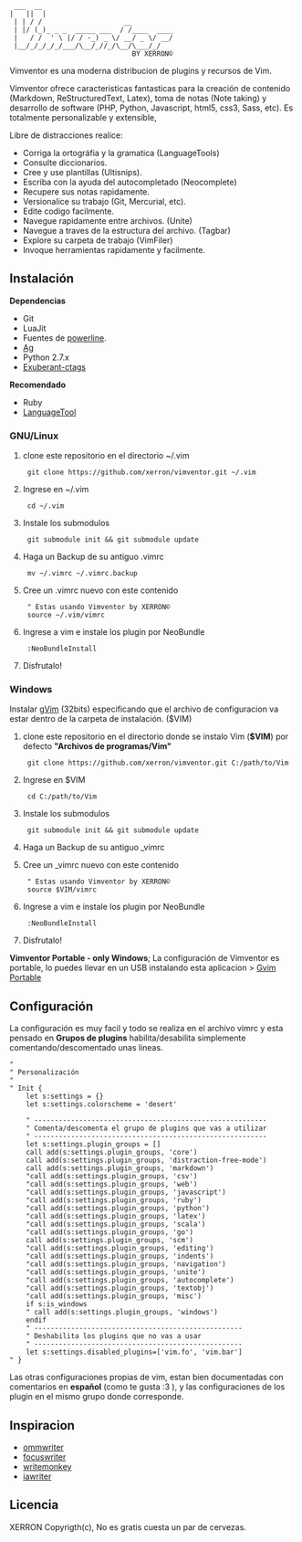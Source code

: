 
     ___  __
    |   ||  |
     | | / /                    __
     | |/ (_)_ _ _  _____ ___  / /____  ____
     |   / /  ' \ |/ / -_) _ \/ __/ _ \/ __/
     |__/_/_/_/_/___/\__/_//_/\__/\___/_/
                                  BY XERRON©

Vimventor es una moderna distribucion de plugins y recursos de Vim.

Vimventor ofrece caracteristicas fantasticas para la creación de contenido (Markdown, ReStructuredText, Latex), toma de notas (Note taking) y desarrollo de software (PHP, Python, Javascript, html5, css3, Sass, etc). Es totalmente personalizable y extensible,  

Libre de distracciones realice:  

- Corriga la ortográfia y la gramatica (LanguageTools)
- Consulte diccionarios.
- Cree y use plantillas (Ultisnips).
- Escriba con la ayuda del autocompletado (Neocomplete)
- Recupere sus notas rapidamente.
- Versionalice su trabajo (Git, Mercurial, etc). 
- Edite codigo facilmente.
- Navegue rapidamente entre archivos. (Unite)
- Navegue a traves de la estructura del archivo. (Tagbar)
- Explore su carpeta de trabajo (VimFiler)
- Invoque herramientas rapidamente y facilmente.

## Instalación 

**Dependencias**

- Git
- LuaJit 
- Fuentes de [powerline](https://github.com/Lokaltog/powerline-fonts).
- [Ag](https://github.com/ggreer/the_silver_searcher)
- Python 2.7.x
- [Exuberant-ctags](http://ctags.sourceforge.net/)

**Recomendado**

- Ruby
- [LanguageTool](https://languagetool.org/)

### GNU/Linux

1. clone este repositorio en el directorio ~/.vim
 
        git clone https://github.com/xerron/vimventor.git ~/.vim

2. Ingrese en ~/.vim

        cd ~/.vim

3. Instale los submodulos 

        git submodule init && git submodule update

4. Haga un Backup de su antiguo .vimrc

        mv ~/.vimrc ~/.vimrc.backup

5. Cree un .vimrc nuevo con este contenido
    
        " Estas usando Vimventor by XERRON©
        source ~/.vim/vimrc

6. Ingrese a vim e instale los plugin por NeoBundle

        :NeoBundleInstall

7. Disfrutalo! 

### Windows

Instalar [gVim](http://www.kaoriya.net/software/vim/) (32bits) especificando que el archivo de configuracion va estar dentro de la carpeta de instalación. ($VIM)

1. clone este repositorio en el directorio donde se instalo Vim (**$VIM**) por defecto **"Archivos de programas/Vim"**
    
        git clone https://github.com/xerron/vimventor.git C:/path/to/Vim

2. Ingrese en $VIM

        cd C:/path/to/Vim

3. Instale los submodulos 

        git submodule init && git submodule update

4. Haga un Backup de su antiguo _vimrc

5. Cree un _vimrc nuevo con este contenido
    
        " Estas usando Vimventor by XERRON©
        source $VIM/vimrc

6. Ingrese a vim e instale los plugin por NeoBundle

        :NeoBundleInstall

7. Disfrutalo! 

**Vimventor Portable - only Windows**; La configuración de Vimventor es portable, lo puedes llevar en un USB instalando esta aplicacion > [Gvim Portable](http://portableapps.com/apps/development/gvim_portable)

## Configuración

La configuración es muy facil y todo se realiza en el archivo vimrc y esta pensado en **Grupos de plugins** habilita/desabilita simplemente comentando/descomentado unas lineas.

    "
    " Personalización
    "
    " Init {
        let s:settings = {}
        let s:settings.colorscheme = 'desert'

        " ---------------------------------------------------------
        " Comenta/descomenta el grupo de plugins que vas a utilizar
        " ---------------------------------------------------------
        let s:settings.plugin_groups = []
        call add(s:settings.plugin_groups, 'core')
        call add(s:settings.plugin_groups, 'distraction-free-mode')
        call add(s:settings.plugin_groups, 'markdown')
        "call add(s:settings.plugin_groups, 'csv')
        "call add(s:settings.plugin_groups, 'web')
        "call add(s:settings.plugin_groups, 'javascript')
        "call add(s:settings.plugin_groups, 'ruby')
        "call add(s:settings.plugin_groups, 'python')
        "call add(s:settings.plugin_groups, 'latex')
        "call add(s:settings.plugin_groups, 'scala')
        "call add(s:settings.plugin_groups, 'go')
        call add(s:settings.plugin_groups, 'scm')
        "call add(s:settings.plugin_groups, 'editing')
        "call add(s:settings.plugin_groups, 'indents')
        "call add(s:settings.plugin_groups, 'navigation')
        "call add(s:settings.plugin_groups, 'unite')
        "call add(s:settings.plugin_groups, 'autocomplete')
        "call add(s:settings.plugin_groups, 'textobj')
        "call add(s:settings.plugin_groups, 'misc')
        if s:is_windows
        " call add(s:settings.plugin_groups, 'windows')
        endif
        " ---------------------------------------------------
        " Deshabilita los plugins que no vas a usar
        " ---------------------------------------------------
        let s:settings.disabled_plugins=['vim.fo', 'vim.bar']
    " }

Las otras configuraciones propias de vim, estan bien documentadas con comentarios en **español** (como te gusta :3 ), y las configuraciones de los plugin en el mismo grupo donde corresponde.

## Inspiracion

- [ommwriter](http://www.ommwriter.com/)
- [focuswriter](http://gottcode.org/focuswriter/)
- [writemonkey](http://writemonkey.com/)
- [iawriter](http://www.iawriter.com/)

## Licencia

XERRON Copyrigth(c), No es gratis cuesta un par de cervezas. 


